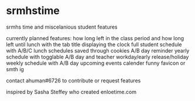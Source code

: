 # srmhstime
srmhs time and miscelanious student features

currently planned features:
how long left in the class period and how long left until lunch with the tab title displaying the clock
full student schedule with A/B/C lunch schedules saved through cookies
A/B day reminder
yearly schedule with togglable A/B day and teacher workday/early release/holiday
weekly schedule with A/B day
upcoming events calender
funny favicon or smth ig

contact ahuman#6726 to contribute or request features

inspired by Sasha Steffey who created enloetime.com
